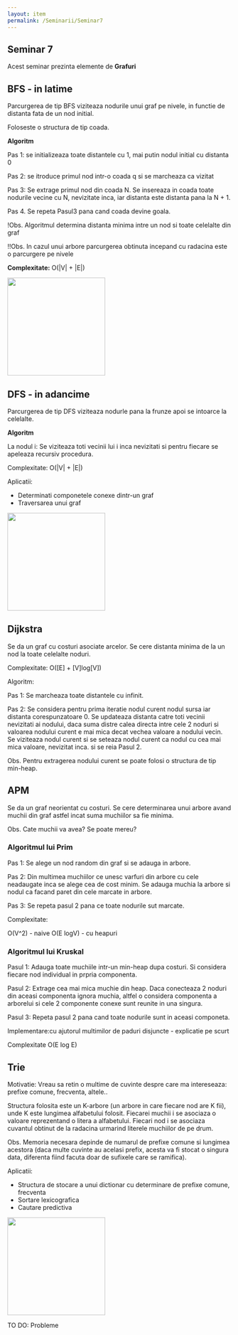 ```yaml
---
layout: item
permalink: /Seminarii/Seminar7
---
```


## Seminar 7

Acest seminar prezinta elemente de **Grafuri**

## BFS - in latime

Parcurgerea de tip BFS viziteaza nodurile unui graf pe nivele, in functie de distanta fata de un nod initial.

Foloseste o structura de tip coada.

**Algoritm**

Pas 1: se initializeaza toate distantele cu 1, mai putin nodul initial cu distanta 0

Pas 2: se itroduce primul nod intr-o coada q si se marcheaza ca vizitat

Pas 3: Se extrage primul nod din coada N. Se insereaza in coada toate nodurile vecine cu N, nevizitate inca, iar distanta este distanta pana la N + 1.

Pas 4. Se repeta Pasul3 pana cand coada devine goala.

!Obs. Algoritmul determina distanta minima intre un nod si toate celelalte din graf

!!Obs. In cazul unui arbore parcurgerea obtinuta incepand cu radacina este o parcurgere pe nivele

**Complexitate:** O(|V| + |E|)

<img src="/ASD/images/bfs.jpg"  height="220">


## DFS - in adancime

Parcurgerea de tip DFS viziteaza nodurle pana la frunze apoi se intoarce la celelalte.

**Algoritm** 

La nodul i: Se viziteaza toti vecinii lui i inca nevizitati si pentru fiecare se apeleaza recursiv procedura.

Complexitate: O(|V| + |E|)

Aplicatii:

- Determinati componetele conexe dintr-un graf
- Traversarea unui graf


<img src="/ASD/images/dfs.jpg"  height="220">


## Dijkstra

Se da un graf cu costuri asociate arcelor. Se cere distanta minima de la un nod la toate celelalte noduri.

Complexitate: O([E] + [V]log[V])

Algoritm:

Pas 1: Se marcheaza toate distantele cu infinit.

Pas 2: Se considera pentru prima iteratie nodul curent nodul sursa iar distanta corespunzatoare 0. Se updateaza distanta catre toti vecinii nevizitati ai nodului, daca suma distre calea directa intre cele 2 noduri si valoarea nodului curent e mai mica decat vechea valoare a nodului vecin. Se viziteaza nodul curent si se seteaza nodul curent ca nodul cu cea mai mica valoare, nevizitat inca. si se reia Pasul 2.

Obs. Pentru extragerea nodului curent se poate folosi o structura de tip min-heap.

## APM

Se da un graf neorientat cu costuri. Se cere determinarea unui arbore avand muchii din graf astfel incat suma muchiilor sa fie minima.

Obs. Cate muchii va avea? Se poate mereu?

### Algoritmul lui Prim

Pas 1: Se alege un nod random din graf si se adauga in arbore.

Pas 2: Din multimea muchiilor ce unesc varfuri din arbore cu cele neadaugate inca se alege cea de cost minim. Se adauga muchia la arbore si nodul ca facand paret din cele marcate in arbore.

Pas 3: Se repeta pasul 2 pana ce toate nodurile sut marcate.

Complexitate: 

O(V^2) - naive
O(E logV) - cu heapuri

### Algoritmul lui Kruskal

Pasul 1: Adauga toate muchiile intr-un min-heap dupa costuri. Si considera fiecare nod individual in prpria componenta.

Pasul 2: Extrage cea mai mica muchie din heap. Daca conecteaza 2 noduri din aceasi componenta ignora muchia, altfel o considera componenta a arborelui si cele 2 componente conexe sunt reunite in una singura.

Pasul 3: Repeta pasul 2 pana cand toate nodurile sunt in aceasi componeta.
 
Implementare:cu ajutorul multimilor de paduri disjuncte - explicatie pe scurt

Complexitate O(E log E)


## Trie

Motivatie: Vreau sa retin o multime de cuvinte despre care ma intereseaza: prefixe comune, frecventa, altele..

Structura folosita este un K-arbore (un arbore in care fiecare nod are K fii), unde K este lungimea alfabetului folosit. Fiecarei muchii i se asociaza o valoare reprezentand o litera a alfabetului. Fiecari nod i se asociaza cuvantul obtinut de la radacina urmarind literele muchiilor de pe drum.

Obs. Memoria necesara depinde de numarul de prefixe comune si lungimea acestora (daca multe cuvinte au acelasi prefix, acesta va fi stocat o singura data, diferenta fiind facuta doar de sufixele care se ramifica).

Aplicatii:

- Structura de stocare a unui dictionar cu determinare de prefixe comune, frecventa
- Sortare lexicografica
- Cautare predictiva

<img src="/ASD/images/implement-trie.png"  height="220">

TO DO: Probleme
